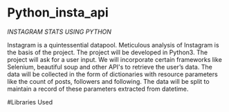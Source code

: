 # Python_insta_api

*INSTAGRAM STATS USING PYTHON*

Instagram is a quintessential datapool. Meticulous analysis of Instagram is the
basis of the project. The project will be developed in Python3. The project will ask
for a user input. We will incorporate certain frameworks like Selenium,
beautiful soup and other API's to retrieve the user’s data.
The data will be collected in the form of dictionaries with resource parameters like
the count of posts, followers and following. The data will be split to maintain a
record of these parameters extracted from datetime.

#Libraries Used
